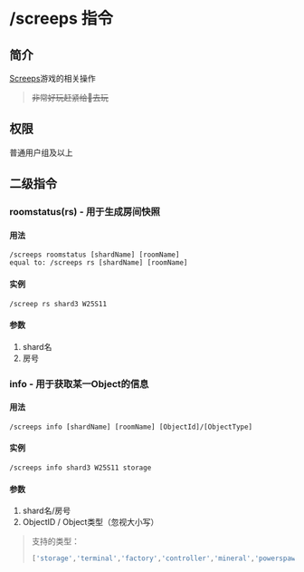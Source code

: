 # /screeps 指令

## 简介

[Screeps](https://screeps.com)游戏的相关操作

> ~~非常好玩赶紧给👴去玩~~

## 权限

普通用户组及以上

## 二级指令

### roomstatus\(rs\)  - 用于生成房间快照

#### 用法

```QQ\_message
/screeps roomstatus [shardName] [roomName]
equal to: /screeps rs [shardName] [roomName]
```

#### 实例

```QQ\_message
/screep rs shard3 W25S11
```

#### 参数

1. shard名
2. 房号

### info  - 用于获取某一Object的信息

#### 用法

```QQ\_message
/screeps info [shardName] [roomName] [ObjectId]/[ObjectType]
```

#### 实例

```QQ\_message
/screeps info shard3 W25S11 storage
```

#### 参数

1. shard名/房号
2. ObjectID / Object类型（忽视大小写）

> 支持的类型：
>
> ```JavaScript
> ['storage','terminal','factory','controller','mineral','powerspawn','nuker','observer','powerbank','deposit']
> ```



